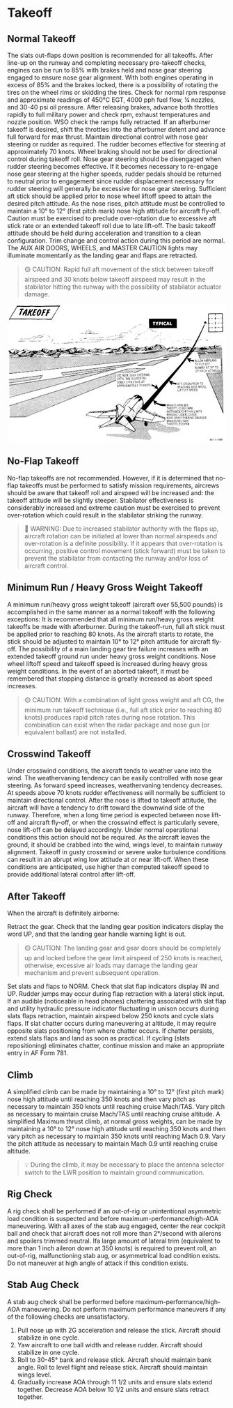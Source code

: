 # Takeoff

## Normal Takeoff

The slats out-flaps down position is recommended for all
takeoffs. After line-up on the runway and completing
necessary pre-takeoff checks, engines can be run to 85%
with brakes held and nose gear steering engaged to ensure
nose gear alignment. With both engines
operating in excess of 85% and the brakes locked, there is
a possibility of rotating the tires on the wheel rims or
skidding the tires. Check for normal rpm response and
approximate readings of 450°C EGT, 4000 pph fuel flow, ¼
nozzles, and 30-40 psi oil pressure. After releasing brakes,
advance both throttles rapidly to full military power and
check rpm, exhaust temperatures and nozzle position.
WSO check the ramps fully retracted. If an afterburner
takeoff is desired, shift the throttles into the afterburner
detent and advance full forward for max thrust. Maintain
directional control with nose gear steering or rudder as
required. The rudder becomes effective for steering at
approximately 70 knots. Wheel braking should not be used
for directional control during takeoff roll. Nose gear
steering should be disengaged when rudder steering
becomes effective. If it becomes necessary to re-engage
nose gear steering at the higher speeds, rudder pedals
should be returned to neutral prior to engagement since
rudder displacement necessary for rudder steering will
generally be excessive for nose gear steering. Sufficient aft
stick should be applied prior to nose wheel liftoff speed to
attain the desired pitch attitude. As the nose rises, pitch
attitude must be controlled to maintain a 10° to 12° (first
pitch mark) nose high attitude for aircraft fly-off. Caution
must be exercised to preclude over-rotation due to
excessive aft stick rate or an extended takeoff roll due to
late lift-off. The basic takeoff attitude should be held
during acceleration and transition to a clean
configuration. Trim change and control action during this
period are normal. The AUX AIR DOORS, WHEELS, and
MASTER CAUTION lights may illuminate momentarily
as the landing gear and flaps are retracted.

> 🟡 CAUTION: Rapid full aft movement of the stick between
> takeoff airspeed and 30 knots below takeoff
> airspeed may result in the stabilator hitting the
> runway with the possibility of stabilator actuator
> damage.

![Takeoff](../../img/takeoff.jpg)

## No-Flap Takeoff

No-flap takeoffs are not recommended. However, if it is
determined that no-flap takeoffs must be performed to
satisfy mission requirements, aircrews should be aware
that takeoff roll and airspeed will be increased and: the
takeoff attitude will be slightly steeper. Stabilator
effectiveness is considerably increased and extreme
caution must be exercised to prevent over-rotation which
could result in the stabilator striking the runway.

> 🔴 WARNING: Due to increased stabilator authority with the
> flaps up, aircraft rotation can be initiated at
> lower than normal airspeeds and over-rotation is
> a definite possibility. If it appears that
> over-rotation is occurring, positive control
> movement (stick forward) must be taken to
> prevent the stabilator from contacting the
> runway and/or loss of aircraft control.

## Minimum Run / Heavy Gross Weight Takeoff

A minimum run/heavy gross weight takeoff (aircraft over
55,500 pounds) is accomplished in the same manner as a
normal takeoff with the following exceptions: It is
recommended that all minimum run/heavy gross weight
takeoffs be made with afterburner. During the takeoff-run,
full aft stick must be applied prior to reaching 80 knots. As
the aircraft starts to rotate, the stick should be adjusted to
maintain 10° to 12° pitch attitude for aircraft fly-off. The
possibility of a main landing gear tire failure increases
with an extended takeoff ground run under heavy gross
weight conditions. Nose wheel liftoff speed and takeoff
speed is increased during heavy gross weight conditions.
In the event of an aborted takeoff, it must be remembered
that stopping distance is greatly increased as abort speed
increases.

> 🟡 CAUTION: With a combination of light gross weight and aft
> CG, the minimum run takeoff technique (i.e., full
> aft stick prior to reaching 80 knots) produces
> rapid pitch rates during nose rotation. This
> combination can exist when the radar package
> and nose gun (or equivalent ballast) are not
> installed.

## Crosswind Takeoff

Under crosswind conditions, the aircraft tends to weather
vane into the wind. The weathervaning tendency can be
easily controlled with nose gear steering. As forward speed
increases, weathervaning tendency decreases. At speeds
above 70 knots rudder effectiveness will normally be
sufficient to maintain directional control. After the nose is
lifted to takeoff attitude, the aircraft will have a tendency
to drift toward the downwind side of the runway.
Therefore, when a long time period is expected between
nose lift-off and aircraft fly-off, or when the crosswind
effect is particularly severe, nose lift-off can be delayed
accordingly. Under normal operational conditions this
action should not be required. As the aircraft leaves the
ground, it should be crabbed into the wind, wings level, to
maintain runway alignment. Takeoff in gusty crosswind
or severe wake turbulence conditions can result in an
abrupt wing low attitude at or near lift-off. When these
conditions are anticipated, use higher than computed
takeoff speed to provide additional lateral control after
lift-off.

## After Takeoff

When the aircraft is definitely airborne:

Retract the gear. Check that the landing gear position indicators
display the word UP, and that the landing gear
handle warning light is out.

> 🟡 CAUTION: The landing gear and gear doors should be
> completely up and locked before the gear limit
> airspeed of 250 knots is reached, otherwise,
> excessive air loads may damage the landing gear
> mechanism and prevent subsequent operation.

Set slats and flaps to NORM.
Check that slat flap indicators display IN and UP.
Rudder jumps may occur during flap retraction
with a lateral stick input. If an audible
(noticeable in head phones) chattering associated
with slat flap and utility hydraulic pressure
indicator fluctuating in unison occurs during
slats flaps retraction, maintain airspeed below
250 knots and cycle slats flaps. If slat chatter
occurs during maneuvering at altitude, it may
require opposite slats positioning from where
chatter occurs. If chatter persists, extend slats
flaps and land as soon as practical. If cycling (slats
repositioning) eliminates chatter, continue
mission and make an appropriate entry in AF
Form 781.

## Climb

A simplified climb can be made by maintaining a 10° to 12°
(first pitch mark) nose high attitude until reaching 350
knots and then vary pitch as necessary to maintain 350
knots until reaching cruise Mach/TAS. Vary pitch as
necessary to maintain cruise Mach/TAS until reaching
cruise altitude. A simplified Maximum thrust climb, at
normal gross weights, can be made by maintaining a 10°
to 12° nose high attitude until reaching 350 knots and then
vary pitch as necessary to maintain 350 knots until
reaching Mach 0.9. Vary the pitch attitude as necessary to
maintain Mach 0.9 until reaching cruise altitude.

> 💡 During the climb, it may be necessary to place the
> antenna selector switch to the LWR position to
> maintain ground communication.

## Rig Check

A rig check shall be performed if an out-of-rig or
unintentional asymmetric load condition is suspected and
before maximum-performance/high-AOA maneuvering.
With all axes of the stab aug engaged, center the rear
cockpit ball and check that aircraft does not roll more than
2°/second with ailerons and spoilers trimmed neutral. Ifa
large amount of lateral trim (equivalent to more than 1
inch aileron down at 350 knots) is required to prevent roll,
an out-of-rig, malfunctioning stab aug, or asymmetrical
load condition exists. Do not maneuver at high angle of
attack if this condition exists.

## Stab Aug Check

A stab aug check shall be performed before
maximum-performance/high-AOA maneuvering. Do not
perform maximum performance maneuvers if any of the
following checks are unsatisfactory.

1. Pull nose up with 2G acceleration and release the
   stick. Aircraft should stabilize in one cycle.
2. Yaw aircraft to one ball width and release rudder.
   Aircraft should stabilize in one cycle.
3. Roll to 30-45° bank and release stick. Aircraft
   should maintain bank angle. Roll to level flight
   and release stick. Aircraft should maintain wings
   level.
4. Gradually increase AOA through 11 1/2 units and
   ensure slats extend together. Decrease AOA below
   10 1/2 units and ensure slats retract together.
